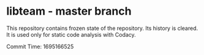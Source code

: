 # libteam - master branch

This repository contains frozen state of the repository.
Its history is cleared. It is used only for static code
analysis with Codacy.

Commit Time: 1695166525